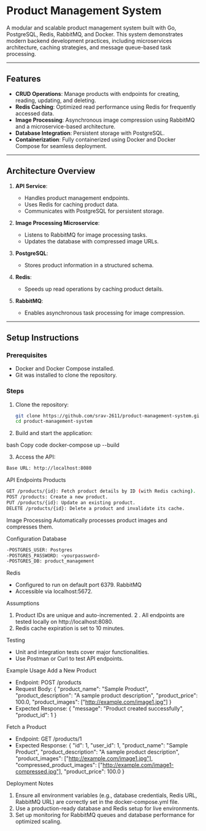 # Product Management System

A modular and scalable product management system built with Go, PostgreSQL, Redis, RabbitMQ, and Docker. This system demonstrates modern backend development practices, including microservices architecture, caching strategies, and message queue-based task processing.

---

## Features

- **CRUD Operations**: Manage products with endpoints for creating, reading, updating, and deleting.
- **Redis Caching**: Optimized read performance using Redis for frequently accessed data.
- **Image Processing**: Asynchronous image compression using RabbitMQ and a microservice-based architecture.
- **Database Integration**: Persistent storage with PostgreSQL.
- **Containerization**: Fully containerized using Docker and Docker Compose for seamless deployment.

---

## Architecture Overview

1. **API Service**:
   - Handles product management endpoints.
   - Uses Redis for caching product data.
   - Communicates with PostgreSQL for persistent storage.

2. **Image Processing Microservice**:
   - Listens to RabbitMQ for image processing tasks.
   - Updates the database with compressed image URLs.

3. **PostgreSQL**:
   - Stores product information in a structured schema.

4. **Redis**:
   - Speeds up read operations by caching product details.

5. **RabbitMQ**:
   - Enables asynchronous task processing for image compression.

---

## Setup Instructions

### Prerequisites
- Docker and Docker Compose installed.
- Git was installed to clone the repository.

### Steps
1. Clone the repository:
   ```bash
   git clone https://github.com/srav-2611/product-management-system.git
   cd product-management-system
2. Build and start the application:

bash
Copy code
docker-compose up --build

3. Access the API:
```bash
Base URL: http://localhost:8080
```
API Endpoints
Products
```bash
GET /products/{id}: Fetch product details by ID (with Redis caching).
POST /products: Create a new product.
PUT /products/{id}: Update an existing product.
DELETE /products/{id}: Delete a product and invalidate its cache.
```
Image Processing
Automatically processes product images and compresses them.

Configuration
Database
```bash
-POSTGRES_USER: Postgres
-POSTGRES_PASSWORD: <yourpassword>
-POSTGRES_DB: product_management
```
Redis
- Configured to run on default port 6379.
RabbitMQ
- Accessible via localhost:5672.

Assumptions
1. Product IDs are unique and auto-incremented.
2 . All endpoints are tested locally on http://localhost:8080.
3. Redis cache expiration is set to 10 minutes.
   
Testing
- Unit and integration tests cover major functionalities.
- Use Postman or Curl to test API endpoints.

Example Usage
Add a New Product
- Endpoint: POST /products
- Request Body:
  {
  "product_name": "Sample Product",
  "product_description": "A sample product description",
  "product_price": 100.0,
  "product_images": ["http://example.com/image1.jpg"]
}
- Expected Response:
  {
  "message": "Product created successfully",
  "product_id": 1
}

Fetch a Product
- Endpoint: GET /products/1
- Expected Response:
  {
  "id": 1,
  "user_id": 1,
  "product_name": "Sample Product",
  "product_description": "A sample product description",
  "product_images": ["http://example.com/image1.jpg"],
  "compressed_product_images": ["http://example.com/image1-compressed.jpg"],
  "product_price": 100.0
}

Deployment Notes
1. Ensure all environment variables (e.g., database credentials, Redis URL, RabbitMQ URL) are correctly set in the docker-compose.yml file.
2. Use a production-ready database and Redis setup for live environments.
3. Set up monitoring for RabbitMQ queues and database performance for optimized scaling.
